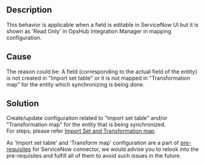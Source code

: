 ## Description

This behavior is applicable when a field is editable in ServiceNow UI but it is shown as 'Read Only' in OpsHub Integration Manager in mapping configuration.

## Cause

The reason could be: A field (corresponding to the actual field of the entity) is not created in "Import set table" or it is not mapped in "Transformation map" for the entity which synchronizing is being done.

## Solution

Create/update configuration related to "Import set table" and/or "Transformation map" for the entity that is being synchronized.  
For steps, please refer [Import Set and Transformation map](../../../../connectors/servicenow.md#configure-import-set-table-and-transformation-map).

As 'Import set table' and 'Transform map' configuration are a part of [pre-requisites](../../../../connectors/servicenow.md#prerequisites) for ServiceNow connector, we would advise you to relook into the pre-requisites and fulfill all of them to avoid such issues in the future.
